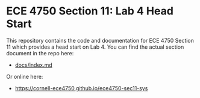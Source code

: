 
ECE 4750 Section 11: Lab 4 Head Start
==========================================================================

This repository contains the code and documentation for ECE 4750 Section
11 which provides a head start on Lab 4. You can find the actual section
document in the repo here:

 - [docs/index.md](docs/index.md)

Or online here:

 - https://cornell-ece4750.github.io/ece4750-sec11-sys
